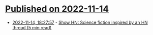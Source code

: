 # [Published on 2022-11-14](index.md)

* [2022-11-14, 18:27:57](https://news.ycombinator.com/item?id=33598593) - [Show HN: Science fiction inspired by an HN thread (5 min read)](https://davidlaprade.github.io/your-dietbet-destroyed-the-world)
